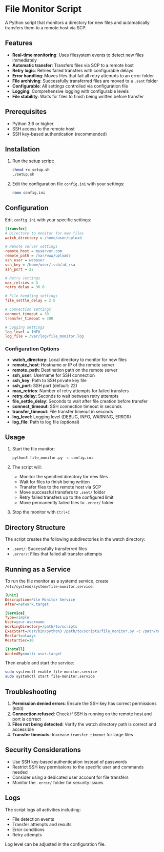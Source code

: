 # File Monitor Script

A Python script that monitors a directory for new files and automatically transfers them to a remote host via SCP.

## Features

- **Real-time monitoring**: Uses filesystem events to detect new files immediately
- **Automatic transfer**: Transfers files via SCP to a remote host
- **Retry logic**: Retries failed transfers with configurable delays
- **Error handling**: Moves files that fail all retry attempts to an error folder
- **File archiving**: Successfully transferred files are moved to a `.sent` folder
- **Configurable**: All settings controlled via configuration file
- **Logging**: Comprehensive logging with configurable levels
- **File stability**: Waits for files to finish being written before transfer

## Prerequisites

- Python 3.6 or higher
- SSH access to the remote host
- SSH key-based authentication (recommended)

## Installation

1. Run the setup script:
   ```bash
   chmod +x setup.sh
   ./setup.sh
   ```

2. Edit the configuration file `config.ini` with your settings:
   ```bash
   nano config.ini
   ```

## Configuration

Edit `config.ini` with your specific settings:

```ini
[transfer]
# Directory to monitor for new files
watch_directory = /home/user/upload

# Remote server settings
remote_host = myserver.com
remote_path = /var/www/uploads
ssh_user = webuser
ssh_key = /home/user/.ssh/id_rsa
ssh_port = 22

# Retry settings
max_retries = 3
retry_delay = 30.0

# File handling settings
file_settle_delay = 2.0

# Connection settings
connect_timeout = 30
transfer_timeout = 300

# Logging settings
log_level = INFO
log_file = /var/log/file_monitor.log
```

### Configuration Options

- **watch_directory**: Local directory to monitor for new files
- **remote_host**: Hostname or IP of the remote server
- **remote_path**: Destination path on the remote server
- **ssh_user**: Username for SSH connection
- **ssh_key**: Path to SSH private key file
- **ssh_port**: SSH port (default: 22)
- **max_retries**: Number of retry attempts for failed transfers
- **retry_delay**: Seconds to wait between retry attempts
- **file_settle_delay**: Seconds to wait after file creation before transfer
- **connect_timeout**: SSH connection timeout in seconds
- **transfer_timeout**: File transfer timeout in seconds
- **log_level**: Logging level (DEBUG, INFO, WARNING, ERROR)
- **log_file**: Path to log file (optional)

## Usage

1. Start the file monitor:
   ```bash
   python3 file_monitor.py -c config.ini
   ```

2. The script will:
   - Monitor the specified directory for new files
   - Wait for files to finish being written
   - Transfer files to the remote host via SCP
   - Move successful transfers to `.sent/` folder
   - Retry failed transfers up to the configured limit
   - Move permanently failed files to `.error/` folder

3. Stop the monitor with `Ctrl+C`

## Directory Structure

The script creates the following subdirectories in the watch directory:

- `.sent/`: Successfully transferred files
- `.error/`: Files that failed all transfer attempts

## Running as a Service

To run the file monitor as a systemd service, create `/etc/systemd/system/file-monitor.service`:

```ini
[Unit]
Description=File Monitor Service
After=network.target

[Service]
Type=simple
User=your-username
WorkingDirectory=/path/to/scripts
ExecStart=/usr/bin/python3 /path/to/scripts/file_monitor.py -c /path/to/scripts/config.ini
Restart=always
RestartSec=10

[Install]
WantedBy=multi-user.target
```

Then enable and start the service:

```bash
sudo systemctl enable file-monitor.service
sudo systemctl start file-monitor.service
```

## Troubleshooting

1. **Permission denied errors**: Ensure the SSH key has correct permissions (600)
2. **Connection refused**: Check if SSH is running on the remote host and port is correct
3. **Files not being detected**: Verify the watch directory path is correct and accessible
4. **Transfer timeouts**: Increase `transfer_timeout` for large files

## Security Considerations

- Use SSH key-based authentication instead of passwords
- Restrict SSH key permissions to the specific user and commands needed
- Consider using a dedicated user account for file transfers
- Monitor the `.error/` folder for security issues

## Logs

The script logs all activities including:
- File detection events
- Transfer attempts and results
- Error conditions
- Retry attempts

Log level can be adjusted in the configuration file.
